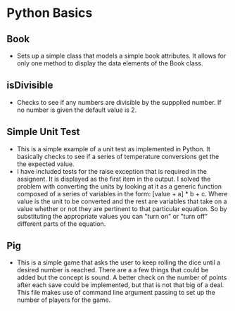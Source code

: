 # Python Basics

## Book
*  Sets up a simple class that models a simple book attributes.  It allows for only one method to display the data elements of the Book class.

## isDivisible 
*  Checks to see if any numbers are divisible by the suppplied number.  If no number is given the default value is 2.

## Simple Unit Test
 * This is a simple example of a unit test as implemented in Python.  It basically checks to see if a series of temperature conversions get the the expected value.
 * I have included tests for the raise exception that is required in the assignent. It is displayed as the first item in the output. I solved the problem with converting the units by looking at it as a generic function composed of a series of variables in the form: [value + a] * b + c. Where value is the unit to be converted and the rest are variables that take on a value whether or not they are pertinent to that particular equation. So by substituting the appropriate values you can "turn on" or "turn off" different parts of the equation.


## Pig
* This is a simple game that asks the user to keep rolling the dice until a desired number is reached.  There are a a few things that could be added but the concept is sound. A better check on the number of points after each save could be implemented, but that is not that big of a deal. This file makes use of command line argument passing to set up the number of players for the game.
